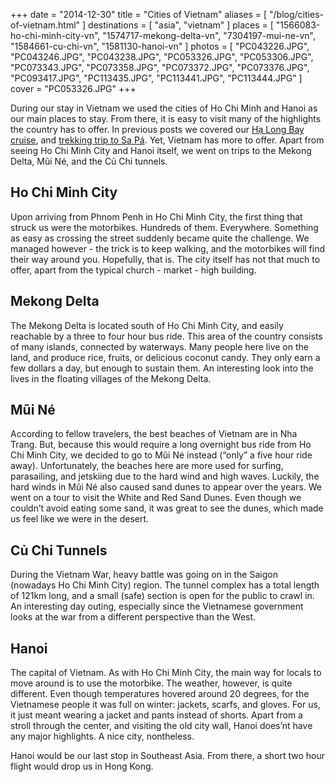 +++
date    = "2014-12-30"
title   = "Cities of Vietnam"
aliases = [ "/blog/cities-of-vietnam.html" ]
destinations = [ "asia", "vietnam" ]
places  = [
  "1566083-ho-chi-minh-city-vn", "1574717-mekong-delta-vn", "7304197-mui-ne-vn",
  "1584661-cu-chi-vn", "1581130-hanoi-vn"
]
photos = [
  "PC043226.JPG", "PC043246.JPG", "PC043238.JPG", "PC053326.JPG", "PC053306.JPG",
  "PC073343.JPG", "PC073358.JPG", "PC073372.JPG", "PC073376.JPG", "PC093417.JPG",
  "PC113435.JPG", "PC113441.JPG", "PC113444.JPG"
]
cover = "PC053326.JPG"
+++

During our stay in Vietnam we used the cities of Ho Chi Minh and Hanoi as our main places to stay. From there, it is easy to visit many of the highlights the country has to offer. In previous posts we covered our [Hạ Long Bay cruise](/two-day-cruise-in-ha-long-bay/), and [trekking trip to Sa Pá](/trekking-through-sapas-hmong-valley/). Yet, Vietnam has more to offer. Apart from seeing Ho Chi Minh City and Hanoi itself, we went on trips to the Mekong Delta, Mũi Né, and the Củ Chi tunnels.
<!--more-->
## Ho Chi Minh City
Upon arriving from Phnom Penh in Ho Chi Minh City, the first thing that struck us were the motorbikes. Hundreds of them. Everywhere. Something as easy as crossing the street suddenly became quite the challenge. We managed however - the trick is to keep walking, and the motorbikes will find their way around you. Hopefully, that is. The city itself has not that much to offer, apart from the typical church - market - high building.

## Mekong Delta
The Mekong Delta is located south of Ho Chi Minh City, and easily reachable by a three to four hour bus ride. This area of the country consists of many islands, connected by waterways. Many people here live on the land, and produce rice, fruits, or delicious coconut candy. They only earn a few dollars a day, but enough to sustain them. An interesting look into the lives in the floating villages of the Mekong Delta.

## Mũi Né
According to fellow travelers, the best beaches of Vietnam are in Nha Trang. But, because this would require a long overnight bus ride from Ho Chi Minh City, we decided to go to Mũi Né instead (“only” a five hour ride away). Unfortunately, the beaches here are more used for surfing, parasailing, and jetskiing due to the hard wind and high waves. Luckily, the hard winds in Mũi Né also caused sand dunes to appear over the years. We went on a tour to visit the White and Red Sand Dunes. Even though we couldn’t avoid eating some sand, it was great to see the dunes, which made us feel like we were in the desert.

## Củ Chi Tunnels
During the Vietnam War, heavy battle was going on in the Saigon (nowadays Ho Chi Minh City) region. The tunnel complex has a total length of 121km long, and a small (safe) section is open for the public to crawl in. An interesting day outing, especially since the Vietnamese government looks at the war from a different perspective than the West.

## Hanoi
The capital of Vietnam. As with Ho Chi Minh City, the main way for locals to move around is to use the motorbike. The weather, however, is quite different. Even though temperatures hovered around 20 degrees, for the Vietnamese people it was full on winter: jackets, scarfs, and gloves. For us, it just meant wearing a jacket and pants instead of shorts. Apart from a stroll through the center, and visiting the old city wall, Hanoi does’nt have any major highlights. A nice city, nontheless.

Hanoi would be our last stop in Southeast Asia. From there, a short two hour flight would drop us in Hong Kong.